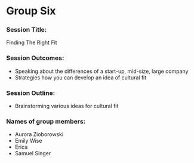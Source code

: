 # Group Six

### Session Title: 
Finding The Right Fit

### Session Outcomes:
- Speaking about the differences of a start-up, mid-size, large company
- Strategies how you can develop an idea of cultural fit

### Session Outline:
- Brainstorming various ideas for cultural fit 

### Names of group members: 
- Aurora Zioborowski
- Emily Wise
- Erica 
- Samuel Singer
